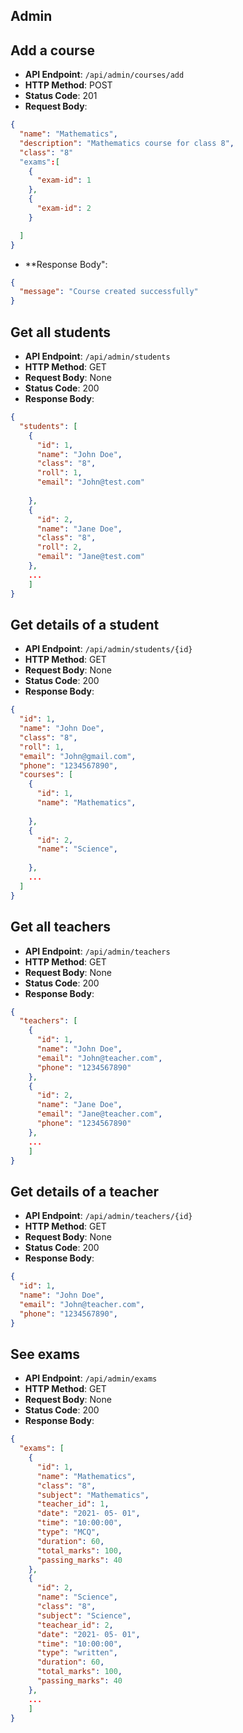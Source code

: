 ## Admin


## Add a course
- **API Endpoint**: `/api/admin/courses/add`
- **HTTP Method**: POST
- **Status Code**: 201
- **Request Body**:
```json
{
  "name": "Mathematics",
  "description": "Mathematics course for class 8",
  "class": "8"
  "exams":[
    {
      "exam-id": 1
    },
    {
      "exam-id": 2
    }

  ]
}

```

- **Response Body":
```json
{
  "message": "Course created successfully"
}
```

## Get all students
- **API Endpoint**: `/api/admin/students`
- **HTTP Method**: GET
- **Request Body**: None
- **Status Code**: 200
- **Response Body**:
```json
{
  "students": [
    {
      "id": 1,
      "name": "John Doe",
      "class": "8",
      "roll": 1,
      "email": "John@test.com"
     
    },
    {
      "id": 2,
      "name": "Jane Doe",
      "class": "8",
      "roll": 2,
      "email": "Jane@test.com"
    },
    ...
    ]
}

```

## Get details of a student
- **API Endpoint**: `/api/admin/students/{id}`
- **HTTP Method**: GET
- **Request Body**: None
- **Status Code**: 200
- **Response Body**:
```json
{
  "id": 1,
  "name": "John Doe",
  "class": "8",
  "roll": 1,
  "email": "John@gmail.com",
  "phone": "1234567890",
  "courses": [
    {
      "id": 1,
      "name": "Mathematics",
      
    },
    {
      "id": 2,
      "name": "Science",
      
    },
    ...
  ]
}
```

## Get all teachers

- **API Endpoint**: `/api/admin/teachers`
- **HTTP Method**: GET
- **Request Body**: None
- **Status Code**: 200
- **Response Body**:
```json
{
  "teachers": [
    {
      "id": 1,
      "name": "John Doe",
      "email": "John@teacher.com",
      "phone": "1234567890"
    },
    {
      "id": 2,
      "name": "Jane Doe",
      "email": "Jane@teacher.com",
      "phone": "1234567890"
    },
    ...
    ]
}
```


## Get details of a teacher

- **API Endpoint**: `/api/admin/teachers/{id}`
- **HTTP Method**: GET
- **Request Body**: None
- **Status Code**: 200
- **Response Body**:
```json
{
  "id": 1,
  "name": "John Doe",
  "email": "John@teacher.com",
  "phone": "1234567890",
}
```


## See exams 
- **API Endpoint**: `/api/admin/exams`
- **HTTP Method**: GET
- **Request Body**: None
- **Status Code**: 200
- **Response Body**:
```json
{
  "exams": [
    {
      "id": 1,
      "name": "Mathematics",
      "class": "8",
      "subject": "Mathematics",
      "teacher_id": 1,
      "date": "2021- 05- 01",
      "time": "10:00:00",
      "type": "MCQ",
      "duration": 60,
      "total_marks": 100,
      "passing_marks": 40
    },
    {
      "id": 2,
      "name": "Science",
      "class": "8",
      "subject": "Science",
      "teachear_id": 2,
      "date": "2021- 05- 01",
      "time": "10:00:00",
      "type": "written",
      "duration": 60,
      "total_marks": 100,
      "passing_marks": 40
    },
    ...
    ]
}
```


    
